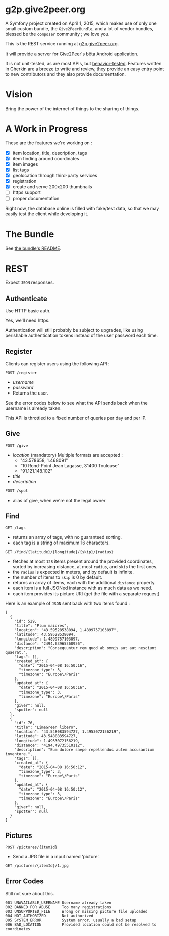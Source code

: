 g2p.give2peer.org
=================

A Symfony project created on April 1, 2015, which makes use of only one small
custom bundle, the `Give2PeerBundle`, and a lot of vendor bundles, blessed be
the `composer` community ; we love you.

This is the REST service running at [g2p.give2peer.org](http://g2p.give2peer.org).

It will provide a server for [Give2Peer](http://www.give2peer.org)'s bêta Android application.

It is not unit-tested, as are most APIs, but [behavior-tested](/features).
Features written in Gherkin are a breeze to write and review, they provide an
easy entry point to new contributors and they also provide documentation.


Vision
======

Bring the power of the internet of things to the sharing of things.



A Work in Progress
==================

These are the features we're working on :

- [X] item location, title, description, tags
- [X] item finding around coordinates
- [X] item images
- [X] list tags
- [X] geolocation through third-party services
- [X] registration
- [X] create and serve 200x200 thumbnails
- [ ] https support
- [ ] proper documentation

Right now, the database online is filled with fake/test data, so that we may
easily test the client while developing it.


The Bundle
==========

See [the bundle's README](src/Give2Peer/Give2PeerBundle/README.md).


REST
====

Expect `JSON` responses.


Authenticate
------------

Use HTTP basic auth.

Yes, we'll need https.

Authentication will still probably be subject to upgrades, like using perishable
authentication tokens instead of the user password each time.


Register
--------

Clients can register users using the following API :

`POST /register`
  - *username*
  - *password*
  - Returns the user.

See the error codes below to see what the API sends back when the username is
already taken.

This API is throttled to a fixed number of queries per day and per IP.


Give
----

`POST /give`
  - *location* (mandatory)
    Multiple formats are accepted :
      - "43.578658, 1.468091"
      - "10 Rond-Point Jean Lagasse, 31400 Toulouse"
      - "91.121.148.102"
  - *title*
  - *description*

`POST /spot`
  - alias of give, when we're not the legal owner


Find
----

`GET /tags`
  - returns an array of tags, with no guaranteed sorting.
  - each tag is a string of maximum 16 characters.


`GET /find/{latitude}/{longitude}/{skip}/{radius}`
  - fetches at most `128` items present around the provided coordinates,
    sorted by increasing distance, at most `radius`, and `skip` the first ones.
  - the `radius` is expected in meters, and by default is infinite.
  - the number of items to `skip` is 0 by default.
  - returns an array of items, each with the additional `distance` property.
  - each item is a full JSONed instance with as much data as we need.
  - each item provides its picture URI (get the file with a separate request)

Here is an example of `JSON` sent back with two items found :

```
[
  {
    "id": 529,
    "title": "Plum maiores",
    "location": "43.59528538094, 1.4899757103897",
    "latitude": 43.59528538094,
    "longitude": 1.4899757103897,
    "distance": "2494.63965368956",
    "description": "Consequuntur rem quod ab omnis aut aut nesciunt quaerat.",
    "tags": [],
    "created_at": {
      "date": "2015-04-08 16:50:16",
      "timezone_type": 3,
      "timezone": "Europe\/Paris"
    },
    "updated_at": {
      "date": "2015-04-08 16:50:16",
      "timezone_type": 3,
      "timezone": "Europe\/Paris"
    },
    "giver": null,
    "spotter": null
  },
  {
    "id": 76,
    "title": "LimeGreen libero",
    "location": "43.548083594727, 1.4953072156219",
    "latitude": 43.548083594727,
    "longitude": 1.4953072156219,
    "distance": "4194.49735510112",
    "description": "Eum dolore saepe repellendus autem accusantium inventore.",
    "tags": [],
    "created_at": {
      "date": "2015-04-08 16:50:12",
      "timezone_type": 3,
      "timezone": "Europe\/Paris"
    },
    "updated_at": {
      "date": "2015-04-08 16:50:12",
      "timezone_type": 3,
      "timezone": "Europe\/Paris"
    },
    "giver": null,
    "spotter": null
  }
]
```


Pictures
--------

`POST /pictures/{itemId}`
  - Send a JPG file in a input named 'picture'.

`GET /pictures/{itemId}/1.jpg`


Error Codes
-----------

Still not sure about this.

```
001 UNAVAILABLE_USERNAME Username already taken
002 BANNED_FOR_ABUSE     Too many registrations
003 UNSUPPORTED_FILE     Wrong or missing picture file uploaded
004 NOT_AUTHORIZED       Not authorized
005 SYSTEM_ERROR         System error, usually a bad setup
006 BAD_LOCATION         Provided location could not be resolved to coordinates
```